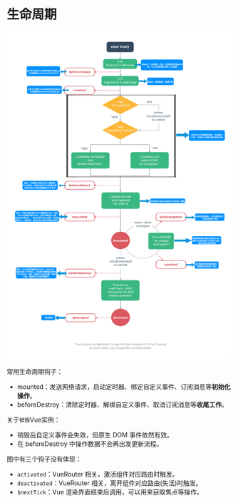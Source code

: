# 生命周期

![Vue生命周期](../images/Vue生命周期.png)

常用生命周期钩子：

- mounted：发送网络请求，启动定时器、绑定自定义事件、订阅消息等**初始化操作**。
- beforeDestroy：清除定时器、解绑自定义事件、取消订阅消息等**收尾工作**。

关于`销毁`Vue实例：

- 销毁后自定义事件会失效，但原生 DOM 事件依然有效。
- 在 beforeDestroy 中操作数据不会再出发更新流程。

图中有三个钩子没有体现：

- `activated`：VueRouter 相关，激活组件对应路由时触发。
- `deactivated`：VueRouter 相关，离开组件对应路由(失活)时触发。
- `$nextTick`：Vue 渲染界面结束后调用，可以用来获取焦点等操作。
